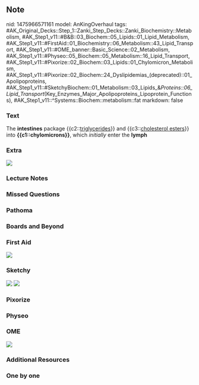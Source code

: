 ## Note
nid: 1475966571161
model: AnKingOverhaul
tags: #AK_Original_Decks::Step_1::Zanki_Step_Decks::Zanki_Biochemistry::Metabolism, #AK_Step1_v11::#B&B::03_Biochem::05_Lipids::01_Lipid_Metabolism, #AK_Step1_v11::#FirstAid::01_Biochemistry::06_Metabolism::43_Lipid_Transport, #AK_Step1_v11::#OME_banner::Basic_Science::02_Metabolism, #AK_Step1_v11::#Physeo::05_Biochem::05_Metabolism::16_Lipid_Transport, #AK_Step1_v11::#Pixorize::02_Biochem::03_Lipids::01_Chylomicron_Metabolism, #AK_Step1_v11::#Pixorize::02_Biochem::24_Dyslipidemias_(deprecated)::01_Apolipoproteins, #AK_Step1_v11::#SketchyBiochem::01_Metabolism::03_Lipids_&_Proteins::06_Lipid_Transport_(Key_Enzymes_Major_Apolipoproteins_Lipoprotein_Functions), #AK_Step1_v11::^Systems::Biochem::metabolism::fat
markdown: false

### Text
<div>
  The <b>intestines</b> package {{c2::<u>triglycerides</u>}} and
  {{c3::<u>cholesterol esters</u>}} into
  <b>{{c1::chylomicrons}}</b>, which <i>initially</i> enter the
  <b>lymph</b>
</div>

### Extra
<img src="paste-421555335069910.jpg">

### Lecture Notes


### Missed Questions


### Pathoma


### Boards and Beyond


### First Aid
<img src="tmpkMpd4d.png">

### Sketchy
<img src=
"Lipid%20Transport%20(Key%20Enzymes,%20Major%20Apolipoproteins%20&%20Lipoprotein%20Functions).png">
<img src="Screen%20Shot%202022-01-30%20at%203.54.21%20AM.png">

### Pixorize


### Physeo


### OME
<div class="ome-widget">
  <a href=
  "https://onlinemeded.org/spa/metabolism?ref=anki"><img src=
  "_OME_AnkiFlashcards_Topic_2.png"></a>
</div>

### Additional Resources


### One by one

